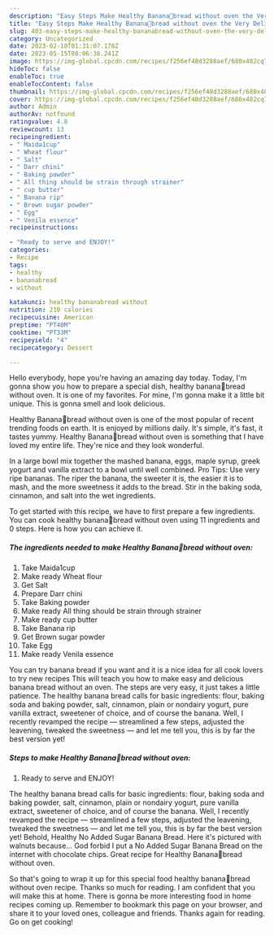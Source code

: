 ```yaml
---
description: "Easy Steps Make Healthy Banana🍌bread without oven the Very Delicious"
title: "Easy Steps Make Healthy Banana🍌bread without oven the Very Delicious"
slug: 403-easy-steps-make-healthy-bananabread-without-oven-the-very-delicious
category: Uncategorized
date: 2023-02-10T01:31:07.178Z
date: 2023-05-15T08:06:38.241Z
image: https://img-global.cpcdn.com/recipes/f256ef48d3288aef/680x482cq70/healthy-bananabread-without-oven-recipe-main-photo.jpg
hideToc: false
enableToc: true
enableTocContent: false
thumbnail: https://img-global.cpcdn.com/recipes/f256ef48d3288aef/680x482cq70/healthy-bananabread-without-oven-recipe-main-photo.jpg
cover: https://img-global.cpcdn.com/recipes/f256ef48d3288aef/680x482cq70/healthy-bananabread-without-oven-recipe-main-photo.jpg
author: Admin
authorAv: notfound
ratingvalue: 4.8
reviewcount: 13
recipeingredient:
- " Maida1cup"
- " Wheat flour"
- " Salt"
- " Darr chini"
- " Baking powder"
- " All thing should be strain through strainer"
- " cup butter"
- " Banana rip"
- " Brown sugar powder"
- " Egg"
- " Venila essence"
recipeinstructions:

- "Ready to serve and ENJOY!"
categories:
- Recipe
tags:
- healthy
- bananabread
- without

katakunci: healthy bananabread without 
nutrition: 210 calories
recipecuisine: American
preptime: "PT40M"
cooktime: "PT33M"
recipeyield: "4"
recipecategory: Dessert

---
```



Hello everybody, hope you're having an amazing day today. Today, I'm gonna show you how to prepare a special dish, healthy banana🍌bread without oven. It is one of my favorites. For mine, I'm gonna make it a little bit unique. This is gonna smell and look delicious.

Healthy Banana🍌bread without oven is one of the most popular of recent trending foods on earth. It is enjoyed by millions daily. It's simple, it's fast, it tastes yummy. Healthy Banana🍌bread without oven is something that I have loved my entire life. They're nice and they look wonderful.

In a large bowl mix together the mashed banana, eggs, maple syrup, greek yogurt and vanilla extract to a bowl until well combined. Pro Tips: Use very ripe bananas. The riper the banana, the sweeter it is, the easier it is to mash, and the more sweetness it adds to the bread. Stir in the baking soda, cinnamon, and salt into the wet ingredients.


To get started with this recipe, we have to first prepare a few ingredients. You can cook healthy banana🍌bread without oven using 11 ingredients and 0 steps. Here is how you can achieve it.

<!--inarticleads1-->

##### The ingredients needed to make Healthy Banana🍌bread without oven:

1. Take  Maida1cup
1. Make ready  Wheat flour
1. Get  Salt
1. Prepare  Darr chini
1. Take  Baking powder
1. Make ready  All thing should be strain through strainer
1. Make ready  cup butter
1. Take  Banana rip
1. Get  Brown sugar powder
1. Take  Egg
1. Make ready  Venila essence


You can try banana bread if you want and it is a nice idea for all cook lovers to try new recipes This will teach you how to make easy and delicious banana bread without an oven. The steps are very easy, it just takes a little patience. The healthy banana bread calls for basic ingredients: flour, baking soda and baking powder, salt, cinnamon, plain or nondairy yogurt, pure vanilla extract, sweetener of choice, and of course the banana. Well, I recently revamped the recipe — streamlined a few steps, adjusted the leavening, tweaked the sweetness — and let me tell you, this is by far the best version yet! 

<!--inarticleads2-->

##### Steps to make Healthy Banana🍌bread without oven:


1. Ready to serve and ENJOY!

The healthy banana bread calls for basic ingredients: flour, baking soda and baking powder, salt, cinnamon, plain or nondairy yogurt, pure vanilla extract, sweetener of choice, and of course the banana. Well, I recently revamped the recipe — streamlined a few steps, adjusted the leavening, tweaked the sweetness — and let me tell you, this is by far the best version yet! Behold, Healthy No Added Sugar Banana Bread. Here it&#39;s pictured with walnuts because… God forbid I put a No Added Sugar Banana Bread on the internet with chocolate chips. Great recipe for Healthy Banana🍌bread without oven. 

So that's going to wrap it up for this special food healthy banana🍌bread without oven recipe. Thanks so much for reading. I am confident that you will make this at home. There is gonna be more interesting food in home recipes coming up. Remember to bookmark this page on your browser, and share it to your loved ones, colleague and friends. Thanks again for reading. Go on get cooking!
